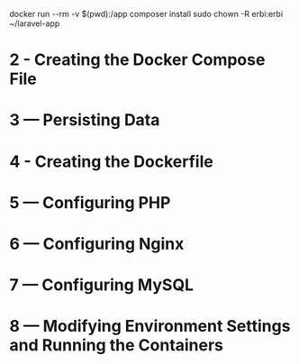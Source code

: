 
docker run --rm -v $(pwd):/app composer install
sudo chown -R erbi:erbi ~/laravel-app


# 2 - Creating the Docker Compose File
# 3 — Persisting Data
# 4 - Creating the Dockerfile
# 5 — Configuring PHP
# 6 — Configuring Nginx
# 7 — Configuring MySQL
# 8 — Modifying Environment Settings and Running the Containers